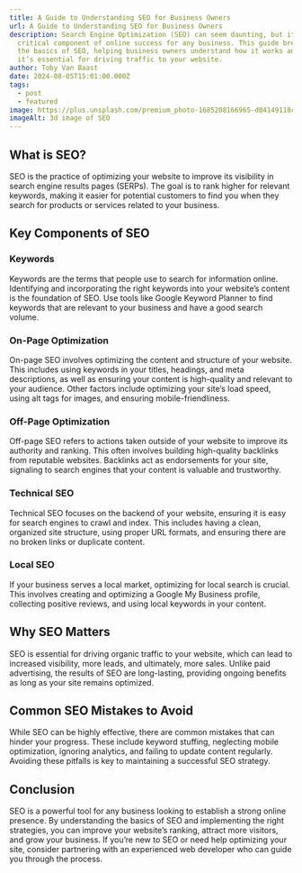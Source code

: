 ```yaml
---
title: A Guide to Understanding SEO for Business Owners
url: A Guide to Understanding SEO for Business Owners
description: Search Engine Optimization (SEO) can seem daunting, but it’s a
  critical component of online success for any business. This guide breaks down
  the basics of SEO, helping business owners understand how it works and why
  it’s essential for driving traffic to your website.
author: Toby Van Baast
date: 2024-08-05T15:01:00.000Z
tags:
  - post
  - featured
image: https://plus.unsplash.com/premium_photo-1685208166965-d04149118ca5?q=80&w=2070&auto=format&fit=crop&ixlib=rb-4.0.3&ixid=M3wxMjA3fDB8MHxwaG90by1wYWdlfHx8fGVufDB8fHx8fA%3D%3D
imageAlt: 3d image of SEO
---
```

## What is SEO?

SEO is the practice of optimizing your website to improve its visibility in search engine results pages (SERPs). The goal is to rank higher for relevant keywords, making it easier for potential customers to find you when they search for products or services related to your business.


## Key Components of SEO

### Keywords

Keywords are the terms that people use to search for information online. Identifying and incorporating the right keywords into your website’s content is the foundation of SEO. Use tools like Google Keyword Planner to find keywords that are relevant to your business and have a good search volume.

### On-Page Optimization

On-page SEO involves optimizing the content and structure of your website. This includes using keywords in your titles, headings, and meta descriptions, as well as ensuring your content is high-quality and relevant to your audience. Other factors include optimizing your site’s load speed, using alt tags for images, and ensuring mobile-friendliness.

### Off-Page Optimization

Off-page SEO refers to actions taken outside of your website to improve its authority and ranking. This often involves building high-quality backlinks from reputable websites. Backlinks act as endorsements for your site, signaling to search engines that your content is valuable and trustworthy.

### Technical SEO

Technical SEO focuses on the backend of your website, ensuring it is easy for search engines to crawl and index. This includes having a clean, organized site structure, using proper URL formats, and ensuring there are no broken links or duplicate content.

### Local SEO

If your business serves a local market, optimizing for local search is crucial. This involves creating and optimizing a Google My Business profile, collecting positive reviews, and using local keywords in your content.

## Why SEO Matters

SEO is essential for driving organic traffic to your website, which can lead to increased visibility, more leads, and ultimately, more sales. Unlike paid advertising, the results of SEO are long-lasting, providing ongoing benefits as long as your site remains optimized.

## Common SEO Mistakes to Avoid

While SEO can be highly effective, there are common mistakes that can hinder your progress. These include keyword stuffing, neglecting mobile optimization, ignoring analytics, and failing to update content regularly. Avoiding these pitfalls is key to maintaining a successful SEO strategy.

## Conclusion

SEO is a powerful tool for any business looking to establish a strong online presence. By understanding the basics of SEO and implementing the right strategies, you can improve your website’s ranking, attract more visitors, and grow your business. If you’re new to SEO or need help optimizing your site, consider partnering with an experienced web developer who can guide you through the process.
